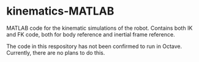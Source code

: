 # kinematics-MATLAB
MATLAB code for the kinematic simulations of the robot. Contains both IK and FK code, both for body reference and inertial frame reference. 

The code in this respository has not been confirmed to run in Octave. Currently, there are no plans to do this. 
